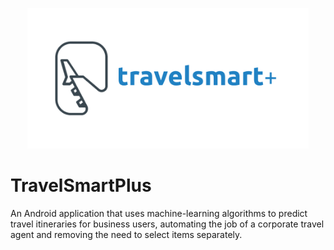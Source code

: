<p align="center">
  <img src="logo2.png" width="450" title="Logo">
</p>

# TravelSmartPlus

An Android application that uses machine-learning algorithms to predict travel itineraries for business users, automating the job of a corporate travel agent and removing the need to select items separately. 


